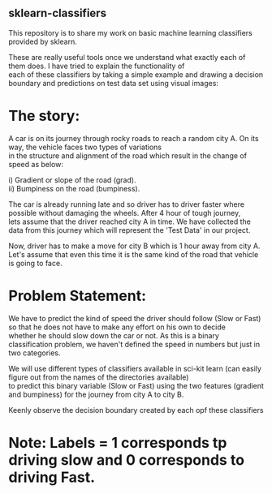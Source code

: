 ## sklearn-classifiers
This repository is to share my work on basic machine learning classifiers provided by sklearn.

These are really useful tools once we understand what exactly each of them does. I have tried to explain the functionality of  
each of these classifiers by taking a simple example and drawing a decision boundary and predictions on test data set using visual images:

# The story:
A car is on its journey through rocky roads to reach a random city A. On its way, the vehicle faces two types of variations  
in the structure and alignment of the road which result in the change of speed as below:

 i) Gradient or slope of the road (grad).  
 ii) Bumpiness on the road (bumpiness).

The car is already running late and so driver has to driver faster where possible without damaging the wheels. After 4 hour of tough journey,  
lets assume that the driver reached city A in time. We have collected the data from this journey which will represent the 'Test Data' in our project.

Now, driver has to make a move for city B which is 1 hour away from city A. Let's assume that even this time it is the same kind of the road that
vehicle is going to face.

# Problem Statement:
We have to predict the kind of speed the driver should follow (Slow or Fast) so that he does not have to make any effort on his own to decide  
whether he should slow down the car or not. As this is a binary classification problem, we haven't defined the speed in numbers but just in two categories.

We will use different types of classifiers available in sci-kit learn (can easily figure out from the names of the directories available)  
 to predict this binary variable (Slow or Fast) using the two features (gradient and bumpiness) for the journey from city A to city B.

Keenly observe the decision boundary created by each opf these classifiers

# Note: Labels = 1 corresponds tp driving slow and 0 corresponds to driving Fast.
